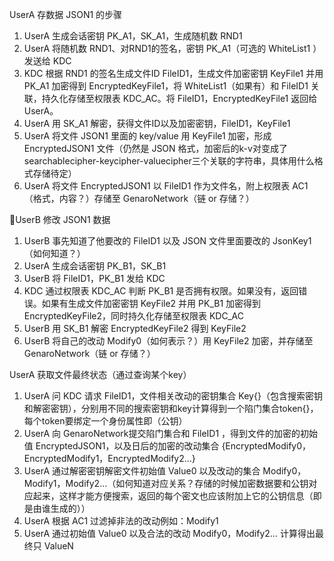 UserA 存数据 JSON1 的步骤
1. UserA 生成会话密钥 PK_A1，SK_A1，生成随机数 RND1
2. UserA 将随机数 RND1、对RND1的签名，密钥 PK_A1（可选的 WhiteList1 ）发送给 KDC
3. KDC 根据 RND1 的签名生成文件ID FileID1，生成文件加密密钥 KeyFile1 并用 PK_A1 加密得到 EncryptedKeyFile1，将 WhiteList1（如果有）和 FileID1 关联，持久化存储至权限表 KDC_AC。将 FileID1，EncryptedKeyFile1 返回给 UserA。
4. UserA 用 SK_A1 解密，获得文件ID以及加密密钥，FileID1，KeyFile1
5. UserA 将文件 JSON1 里面的 key/value 用 KeyFile1 加密，形成 EncryptedJSON1 文件（仍然是 JSON 格式，加密后的k-v对变成了searchablecipher-keycipher-valuecipher三个关联的字符串，具体用什么格式存储待定）
6. UserA 将文件 EncryptedJSON1 以 FileID1 作为文件名，附上权限表 AC1（格式，内容？）存储至 GenaroNetwork（链 or 存储？）

UserB 修改 JSON1 数据
1. UserB 事先知道了他要改的 FileID1 以及 JSON 文件里面要改的 JsonKey1（如何知道？）
2. UserA 生成会话密钥 PK_B1，SK_B1
3. UserB 将 FileID1，PK_B1 发给 KDC
4. KDC 通过权限表 KDC_AC 判断 PK_B1 是否拥有权限。如果没有，返回错误。如果有生成文件加密密钥 KeyFile2 并用 PK_B1 加密得到 EncryptedKeyFile2，同时持久化存储至权限表 KDC_AC
5. UserB 用 SK_B1 解密 EncryptedKeyFile2 得到 KeyFile2
6. UserB 将自己的改动 Modify0（如何表示？）用 KeyFile2 加密，并存储至 GenaroNetwork（链 or 存储？）

UserA 获取文件最终状态（通过查询某个key）
1. UserA 问 KDC 请求 FileID1，文件相关改动的密钥集合 Key{}（包含搜索密钥和解密密钥），分别用不同的搜索密钥和key计算得到一个陷门集合token{}，每个token要绑定一个身份属性即（公钥）
2. UserA 向 GenaroNetwork提交陷门集合和 FileID1 ，得到文件的加密的初始值 EncryptedJSON1，以及日后的加密的改动集合 {EncryptedModify0，EncryptedModify1，EncryptedModify2…}
3. UserA 通过解密密钥解密文件初始值 Value0 以及改动的集合 Modify0，Modify1，Modify2…（如何知道对应关系？存储的时候加密数据要和公钥对应起来，这样才能方便搜索，返回的每个密文也应该附加上它的公钥信息（即是由谁生成的））
4. UserA 根据 AC1 过滤掉非法的改动例如：Modify1
5. UserA 通过初始值 Value0 以及合法的改动 Modify0，Modify2… 计算得出最终只 ValueN
